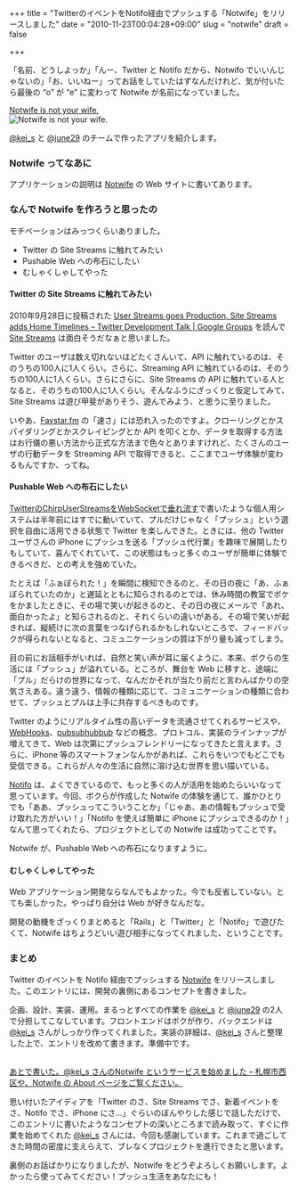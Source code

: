 +++
title = "TwitterのイベントをNotifo経由でプッシュする「Notwife」をリリースしました"
date = "2010-11-23T00:04:28+09:00"
slug = "notwife"
draft = false

+++

<p>「名前、どうしよっか」「んー、Twitter と Notifo だから、Notwifo でいいんじゃないの」「お、いいねー」ってお話をしていたはずなんだけれど、気が付いたら最後の &#8220;o&#8221; が &#8220;e&#8221; に変わって Notwife が名前になっていました。</p>
<p><a href="http://notwife.heroku.com/" title="Notwife is not your wife.">Notwife is not your wife.</a><br />
<img border="0" src="http://img.skitch.com/20101122-ka4is3nh3c643pg9j1qr3nd5nc.png" alt="Notwife is not your wife." /></p>
<p><a href="http://twitter.com/kei_s" title="kei-s (kei_s) on Twitter">@kei_s</a> と <a href="http://twitter.com/june29" title="Jun OHWADA (june29) on Twitter">@june29</a> のチームで作ったアプリを紹介します。</p>
<h3>Notwife ってなあに</h3>
<p>アプリケーションの説明は <a href="http://notwife.heroku.com/" title="Notwife is not your wife.">Notwife</a> の Web サイトに書いてあります。</p>
<h3>なんで Notwife を作ろうと思ったの</h3>
<p>モチベーションはみっつくらいありました。</p>
<ul>
<li>Twitter の Site Streams に触れてみたい</li>
<li>Pushable Web への布石にしたい</li>
<li>むしゃくしゃしてやった</li>
</ul>
<h4>Twitter の Site Streams に触れてみたい</h4>
<p>2010年9月28日に投稿された <a href="http://groups.google.com/group/twitter-development-talk/browse_thread/thread/39f188e6f71d93b6" title="User Streams goes Production, Site Streams adds Home Timelines - Twitter Development Talk | Google Groups">User Streams goes Production, Site Streams adds Home Timelines &#8211; Twitter Development Talk | Google Groups</a> を読んで <a href="http://dev.twitter.com/pages/site_streams" title="Site Streams | dev.twitter.com">Site Streams</a> は面白そうだなぁと思いました。</p>
<p>Twitter のユーザは数え切れないほどたくさんいて、API に触れているのは、そのうちの100人に1人くらい。さらに、Streaming API に触れているのは、そのうちの100人に1人くらい。さらにさらに、Site Streams の API に触れている人となると、そのうちの100人に1人くらい。そんなふうにざっくりと仮定してみて、Site Streams は遊び甲斐がありそう、遊んでみよう、と思うに至りました。</p>
<p>いやあ、<a href="http://favstar.fm/" title="Most popular recent tweets">Favstar.fm</a> の「速さ」には恐れ入ったのですよ。クローリングとかスパイダリングとかスクレイピングとか API を叩くとか、データを取得する方法はお行儀の悪い方法から正式な方法まで色々とありますけれど、たくさんのユーザの行動データを Streaming API で取得できると、ここまでユーザ体験が変わるもんですか、ってね。</p>
<h4>Pushable Web への布石にしたい</h4>
<p><a href="http://june29.jp/2010/05/11/twitter-chirpuserstreams-websocket/" title="TwitterのChirpUserStreamsをWebSocketで垂れ流す - 準二級.jp">TwitterのChirpUserStreamsをWebSocketで垂れ流す</a>で書いたような個人用システムは半年前にはすでに動いていて、プルだけじゃなく「プッシュ」という選択を自由に活用できる状態で Twitter を楽しんできた。ときには、他の Twitter ユーザさんの iPhone にプッシュを送る「プッシュ代行業」を趣味で展開したりもしていて、喜んでくれていて、この状態はもっと多くのユーザが簡単に体験できるべきだ、との考えを強めていた。</p>
<p>たとえば「ふぁぼられた！」を瞬間に検知できるのと、その日の夜に「あ、ふぁぼられていたのか」と遅延とともに知らされるのとでは、休み時間の教室でボケをかましたときに、その場で笑いが起きるのと、その日の夜にメールで「あれ、面白かったよ」と知らされるのと、それくらいの違いがある。その場で笑いが起きれば、縦続けに次の言葉をつなげられるかもしれないところで、フィードバックが得られないとなると、コミュニケーションの質は下がり量も減ってしまう。</p>
<p>目の前にお話相手がいれば、自然と笑い声が耳に届くように、本来、ボクらの生活には「プッシュ」が溢れている。ところが、舞台を Web に移すと、途端に「プル」だらけの世界になって、なんだかそれが当たり前だと言わんばかりの空気さえある。違う違う、情報の種類に応じて、コミュニケーションの種類に合わせて、プッシュとプルは上手に共存するべきものです。</p>
<p>Twitter のようにリアルタイム性の高いデータを流通させてくれるサービスや、<a href="http://www.webhooks.org/" title="WebHooks">WebHooks</a>、<a href="http://code.google.com/p/pubsubhubbub/" title="pubsubhubbub - Project Hosting on Google Code">pubsubhubbub</a> などの概念、プロトコル、実装のラインナップが増えてきて、Web は次第にプッシュフレンドリーになってきたと言えます。さらに、iPhone 等のスマートフォンなんかがあれば、これらをいつでもどこでも受信できる。これらが人々の生活に自然に溶け込む世界を思い描いている。</p>
<p><a href="http://notifo.com/user" title="Recent Notifications - Notifo">Notifo</a> は、よくできているので、もっと多くの人が活用を始めたらいいなって思っています。今回、ボクらが作成した Notwife の体験を通じて、誰かひとりでも「ああ、プッシュってこういうことか」「じゃあ、あの情報もプッシュで受け取れた方がいい！」「Notifo を使えば簡単に iPhone にプッシュできるのか！」なんて思ってくれたら、プロジェクトとしての Notwife は成功ってことです。</p>
<p>Notwife が、Pushable Web への布石になりますように。</p>
<h4>むしゃくしゃしてやった</h4>
<p>Web アプリケーション開発ならなんでもよかった。今でも反省していない。とても楽しかった。やっぱり自分は Web が好きなんだな。</p>
<p>開発の動機をざっくりまとめると「Rails」と「Twitter」と「Notifo」で遊びたくて、Notwife はちょうどいい遊び相手になってくれました、ということです。</p>
<h3>まとめ</h3>
<p>Twitter のイベントを Notifo 経由でプッシュする <a href="http://notwife.heroku.com/" title="Notwife is not your wife.">Notwife</a> をリリースしました。このエントリには、開発の裏側にあるコンセプトを書きました。</p>
<p>企画、設計、実装、運用。まるっとすべての作業を <a href="http://twitter.com/kei_s" title="kei-s (kei_s) on Twitter">@kei_s</a> と <a href="http://twitter.com/june29" title="Jun OHWADA (june29) on Twitter">@june29</a> の2人で分担してこなしています。フロントエンドはボクが作り、バックエンドは <a href="http://twitter.com/kei_s" title="kei-s (kei_s) on Twitter">@kei_s</a> さんがしっかり作ってくれました。実装の詳細は、<a href="http://twitter.com/kei_s" title="kei-s (kei_s) on Twitter">@kei_s</a> さんと整理した上で、エントリを改めて書きます。準備中です。</p>
<p><ins datetime="2010-12-31T04:08:17+00:00"><br />
あとで書いた。<a href="http://twitter.com/kei_s" title="kei-s (kei_s) on Twitter">@kei_s</a> さんの<a href="http://d.hatena.ne.jp/kei-s/20101208/1291738179" title="Notwife というサービスを始めました - 札幌市西区">Notwife というサービスを始めました &#8211; 札幌市西区</a>や、<a href="http://notwife.heroku.com/about" title="About - Notwife">Notwife の About ページ</a>をご覧ください。<br />
</ins></p>
<p>思い付いたアイディアを「Twitter のさ、Site Streams でさ、新着イベントをさ、Notifo でさ、iPhone にさ…」ぐらいのぼんやりした感じで話しただけで、このエントリに書いたようなコンセプトの深いところまで読み取って、すぐに作業を始めてくれた <a href="http://twitter.com/kei_s" title="kei-s (kei_s) on Twitter">@kei_s</a> さんには、今回も感謝しています。これまで過ごしてきた時間の密度に支えらえて、ブレなくプロジェクトを進行できたと思います。</p>
<p>裏側のお話ばかりになりましたが、Notwife をどうぞよろしくお願いします。よかったら使ってみてください！プッシュ生活をあなたにも！</p>
